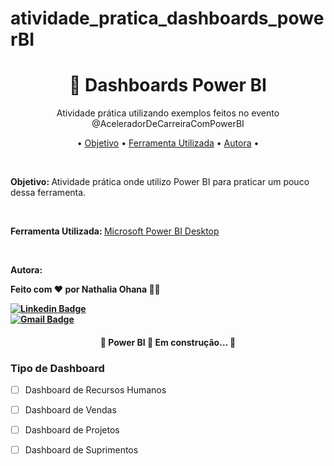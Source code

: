 # atividade_pratica_dashboards_powerBI


<h1 align="center">
    <a>🔗 Dashboards Power BI</a>
</h1>
<p align="center">Atividade prática utilizando exemplos feitos no evento @AceleradorDeCarreiraComPowerBI</p>


<p align="center"> •
  <a href="#objetivo">Objetivo</a> •
  <a href="#tecnologias">Ferramenta Utilizada</a> •
  <a href="#tecnologias">Autora</a> •
</p>

<br>

<b>Objetivo: </b> Atividade prática onde utilizo Power BI para praticar um pouco dessa ferramenta.

<br>

<b>Ferramenta Utilizada: </b> [Microsoft Power BI Desktop](https://www.microsoft.com/pt-BR/download/details.aspx?id=58494)

<br>

<b>Autora:

	

Feito com ❤️ por Nathalia Ohana 👋🏽
	
[![Linkedin Badge](https://img.shields.io/badge/-Nathalia-blue?style=flat-square&logo=Linkedin&logoColor=white&link=https://www.linkedin.com/in/nath%C3%A1lia-ohana-867524134/)](https://www.linkedin.com/in/nath%C3%A1lia-ohana-867524134/)	
[![Gmail Badge](https://img.shields.io/badge/-nathe557@gmail.com-c14438?style=flatsquare&logo=Gmail&logoColor=white&link=mailto:nathe557@gmail.com)](mailto:nathe557@gmail.com)	
</b>

<h4 align="center"> 
	🚧  Power BI 🚀 Em construção...  🚧
</h4>

### Tipo de Dashboard

- [ ] Dashboard de Recursos Humanos
- [ ] Dashboard de Vendas
- [ ] Dashboard de Projetos
- [ ] Dashboard de Suprimentos




